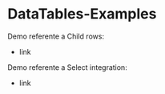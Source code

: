 # DataTables-Examples
Demo referente a Child rows:

- link

Demo referente a Select integration:

- link

